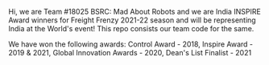 Hi, we are Team #18025 BSRC: Mad About Robots and we are India INSPIRE Award winners for Freight Frenzy 2021-22 season and will be representing India at the World's event! This repo consists our team code for the same.

We have won the following awards: Control Award - 2018, Inspire Award - 2019 & 2021, Global Innovation Awards - 2020, Dean's List Finalist - 2021
